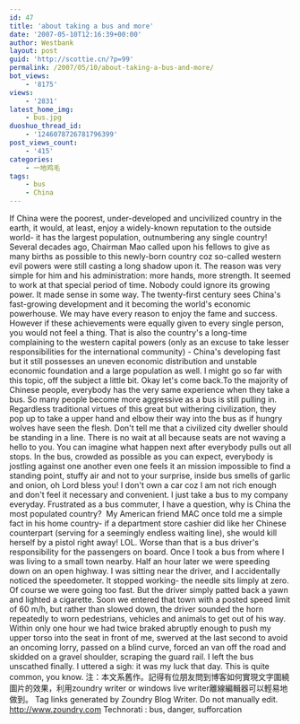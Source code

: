 ```yaml
---
id: 47
title: 'about taking a bus and more'
date: '2007-05-10T12:16:39+00:00'
author: Westbank
layout: post
guid: 'http://scottie.cn/?p=99'
permalink: /2007/05/10/about-taking-a-bus-and-more/
bot_views:
    - '8175'
views:
    - '2831'
latest_home_img:
    - bus.jpg
duoshuo_thread_id:
    - '1246078726781796399'
post_views_count:
    - '415'
categories:
    - 一地鸡毛
tags:
    - bus
    - China
---
```


If China were the poorest, under-developed and uncivilized country in the earth, it would, at least, enjoy a widely-known reputation to the outside world- it has the largest population, outnumbering any single country!
Several decades ago, Chairman Mao called upon his fellows to give as many births as possible to this newly-born country coz so-called western evil powers were still casting a long shadow upon it. The reason was very simple for him and his administration: more hands, more strength. It seemed to work at that special period of time. Nobody could ignore its growing power. It made sense in some way.
The twenty-first century sees China's fast-growing development and it becoming the world's economic powerhouse. We may have every reason to enjoy the fame and success. However if these achievements were equally given to every single person, you would not feel a thing. That is also the country's a long-time complaining to the western capital powers (only as an excuse to take lesser responsibilities for the international community) - China's developing fast but it still possesses an uneven economic distribution and unstable economic foundation and a large population as well.
I might go so far with this topic, off the subject a little bit. Okay let's come back.To the majority of Chinese people, everybody has the very same experience when they take a bus. So many people become more aggressive as a bus is still pulling in. Regardless traditional virtues of this great but withering civilization, they pop up to take a upper hand and elbow their way into the bus as if hungry wolves have seen the flesh. Don't tell me that a civilized city dweller should be standing in a line. There is no wait at all because seats are not waving a hello to you. You can imagine what happen next after everybody pulls out all stops. In the bus, crowded as possible as you can expect, everybody is jostling against one another even one feels it an mission impossible to find a standing point, stuffy air and not to your surprise, inside bus smells of garlic and onion, oh Lord bless you!
I don't own a car coz I am not rich enough and don't feel it necessary and convenient. I just take a bus to my company everyday. Frustrated as a bus commuter, I have a question, why is China the most populated country?
﻿
My American friend MAC once told me a simple fact in his home country- if a department store cashier did like her Chinese counterpart (serving for a seemingly endless waiting line), she would kill herself by a pistol right away! LOL. Worse than that is a bus driver's responsibility for the passengers on board. Once I took a bus from where I was living to a small town nearby. Half an hour later we were speeding down on an open highway. I was sitting near the driver, and I accidentally noticed the speedometer. It stopped working- the needle sits limply at zero. Of course we were going too fast. But the driver simply patted back a yawn and lighted a cigarette.
Soon we entered that town with a posted speed limit of 60 m/h, but rather than slowed down, the driver sounded the horn repeatedly to worn pedestrians, vehicles and animals to get out of his way. Within only one hour we had twice braked abruptly enough to push my upper torso into the seat in front of me, swerved at the last second to avoid an oncoming lorry, passed on a blind curve, forced an van off the road and skidded on a gravel shoulder, scraping the guard rail. I left the bus unscathed finally. I uttered a sigh: it was my luck that day. This is quite common, you know.
注：本文系舊作。記得有位朋友問到博客如何實現文字圍繞圖片的效果，利用zoundry writer or windows live writer離線編輯器可以輕易地做到。
 Tag links generated by Zoundry Blog Writer. Do not manually edit. http://www.zoundry.com 
Technorati : bus, danger, sufforcation